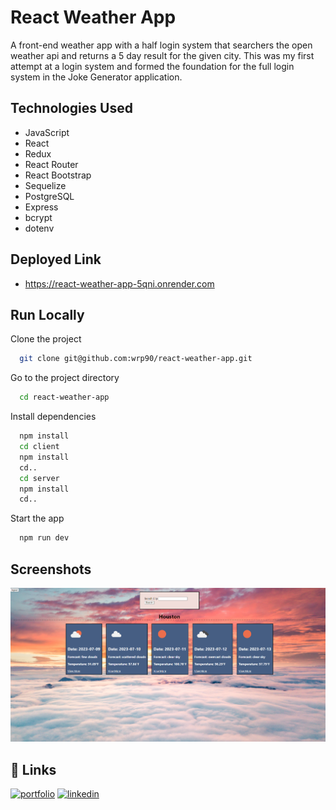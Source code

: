 
# React Weather App

A front-end weather app with a half login system that searchers the open weather api and returns a 5 day result for the given city.  This was my first attempt at a login system and formed the foundation for the full login system in the Joke Generator application. 


## Technologies Used

* JavaScript
* React
* Redux
* React Router
* React Bootstrap
* Sequelize
* PostgreSQL
* Express
* bcrypt
* dotenv

## Deployed Link

* https://react-weather-app-5qni.onrender.com

## Run Locally

Clone the project

```bash
  git clone git@github.com:wrp90/react-weather-app.git
```

Go to the project directory

```bash
  cd react-weather-app
```

Install dependencies

```bash
  npm install
  cd client
  npm install
  cd..
  cd server
  npm install
  cd..
```

Start the app

```bash
  npm run dev
```


## Screenshots

![App Screenshot](/client/src/assets/imgs/react-weather-app.png)


## 🔗 Links
[![portfolio](https://img.shields.io/badge/my_portfolio-000?style=for-the-badge&logo=ko-fi&logoColor=white)](https://wrp90.github.io/react-portfolioWP/)
[![linkedin](https://img.shields.io/badge/linkedin-0A66C2?style=for-the-badge&logo=linkedin&logoColor=white)](https://www.linkedin.com/in/will-papp-068b21274/)

